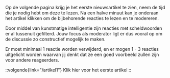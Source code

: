 Op de volgende pagina krijg je het eerste nieuwsartikel te zien, neem de tijd die je nodig hebt om deze te
lezen. Na een halve minuut kan je onderaan het artikel klikken om de bijbehorende reacties te lezen en te
modereren.

Door middel van kunstmatige intelligentie zijn reacties met scheldwoorden er al tussenuit gefilterd. Jouw
focus als moderator ligt er dus vooral op om de discussie zo constructief mogelijk te maken.

Er moet minimaal 1 reactie worden verwijderd, en er mogen 1 - 3 reacties uitgelicht worden waarvan jij
denkt dat ze een goed voorbeeld zullen zijn voor andere reageerders.

::volgende{link="/artikel1"}
Klik hier voor het eerste artikel
::